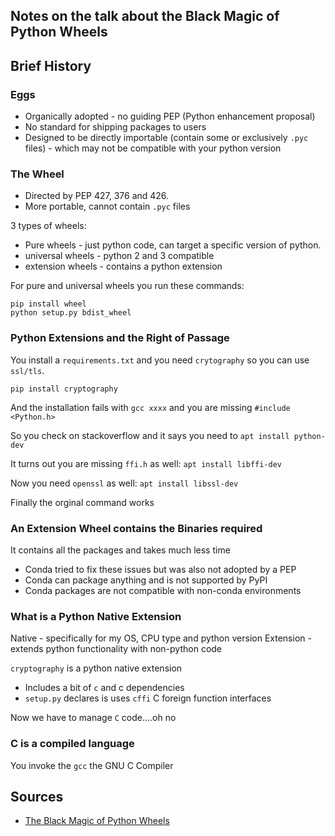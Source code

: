 ## Notes on the talk about the Black Magic of Python Wheels

## Brief History

### Eggs

* Organically adopted - no guiding PEP (Python enhancement proposal)
* No standard for shipping packages to users
* Designed to be directly importable (contain some or exclusively `.pyc` files) - which may not be compatible with your python version

### The Wheel

* Directed by PEP 427, 376 and 426.
* More portable, cannot contain `.pyc` files

3 types of wheels:

* Pure wheels - just python code, can target a specific version of python.
* universal wheels - python 2 and 3 compatible
* extension wheels - contains a python extension

For pure and universal wheels you run these commands:

    pip install wheel
    python setup.py bdist_wheel

### Python Extensions and the Right of Passage

You install a `requirements.txt` and you need `crytography` so you can use `ssl/tls`.

    pip install cryptography

And the installation fails with `gcc xxxx` and you are missing `#include <Python.h>`

So you check on stackoverflow and it says you need to `apt install python-dev`

It turns out you are missing `ffi.h` as well: `apt install libffi-dev`

Now you need `openssl` as well: `apt install libssl-dev`

Finally the orginal command works

### An Extension Wheel contains the Binaries required

It contains all the packages and takes much less time

* Conda tried to fix these issues but was also not adopted by a PEP
* Conda can package anything and is not supported by PyPI
* Conda packages are not compatible with non-conda environments

### What is a Python Native Extension

Native - specifically for my OS, CPU type and python version
Extension - extends python functionality with non-python code

`cryptography` is a python native extension

* Includes a bit of `c` and c dependencies
* `setup.py` declares is uses `cffi` C foreign function interfaces

Now we have to manage `C` code....oh no

### C is a compiled language

You invoke the `gcc` the GNU C Compiler








## Sources

* [The Black Magic of Python Wheels](https://www.youtube.com/watch?v=02aAZ8u3wEQ)

